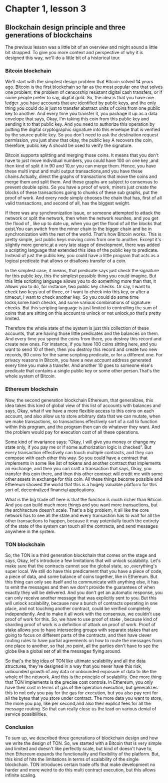 # Chapter 1, lesson 3
## Blockchain design principle and three generations of blockchains

The previous lesson was a little bit of an overview and might sound a little bit strapped. To give you more context and perspective of why it is designed this way, we'll do a little bit of a historical tour.

### Bitcoin blockchain
We'll start with the simplest design problem that Bitcoin solved 14 years ago. Bitcoin is the first blockchain so far as the most popular one that solves one problem, the problem of censorship resistant digital cash transfers, or if some people prefer to say, digital gold. So, the idea is that you have one ledger ,you have accounts that are identified by public keys, and the only thing you could do is just to transfer abstract units of coins from one public key to another.
And every time you transfer it, you package it up as a data envelope that says, Okay, I'm taking this coin from this public key and sending it to that public key. And you need to authorize this operation by putting the digital cryptographic signature into this envelope that is verified by the source public key. So you don't need to ask the destination request permission, you just show that okay, the public key A recovers the coin, therefore, public key A should be used to verify the signature.


Bitcoin supports splitting and merging those coins. It means that you don't have to just move individual numbers, you could have 100 on one key ,and then kind of split it in 90 and 10,or you can merge them. Hence, you have these multi input and multi output transactions,and you have these chains.Actually, direct the graphs of transactions that move the coins and merge them and split them. And these graphs are subject to consensus to prevent double spins. So you have a proof of work, miners just create the blocks of these transactions going to chunks of these sub graphs, put the proof of work. And every node simply chooses the chain that has, first of all valid transactions, and second of all, has the biggest weight.

If there was any synchronization issue, or someone attempted to attack the network or split the network, then when the network reunites, and you get the flood of , like up to date up, when you get the flood of all the blocks that exist.You can switch from the minor chain to the bigger chain and be in synchronization with the rest of the world. That's how Bitcoin works. This is pretty simple, just public keys moving coins from one to another. Except it's slightly more generic,at a very late stage of development, there was added a scripting language that extended this idea of the public key to predicate. Instead of just the public key, you could have a little program that acts as a logical predicate that allows or disallows transfer of a coin.

In the simplest case, it means, that predicate says just check the signature for this public key,  this the simplest possible thing you could imagine. But this little scripting language allows you to do something more than that, it allows you to do, for instance, two public key checks. Or say, I want to check two keys out of three, or I want to check into this key, or after a timeout, I want to check another key. So you could do some time locks,some hash checks, and some various combinations of signature checks. But this scripting language is just limited to controlling the sum of coins that are sitting on this account to unlock or not unlock,so that's pretty limited.

Therefore the whole state of the system is just this collection of these accounts, that are having those little predicates and the balances on them. And every time you spend the coins from there, you destroy this record and create new ones. For instance, if you have 100 coins sitting here, and you want to send 10 of them, then you destroy this record and create two new records, 90 coins for the same scripting predicate, or for a different one.
For privacy reasons in Bitcoin, you have a new account address generated every time you make a transfer. And another 10 goes to someone else's predicate that contains a single public key or some other person.That's the whole system of Bitcoin. 

### Ethereum blockchain

Now, the second generation blockchain Ethereum, that generalizes, this idea takes this kind of global view of this list of accounts with balances and says, Okay, what if we have a more flexible access to this coins on each account, and also allow us to store arbitrary data that we can mutate, when we make transactions, so transactions effectively sort of a call to function within this program, and the program then can do whatever they want. And the problem would pay for execution cost of all these operations.

 Some kind of invariance says: “Okay,  I will give you money or change my state only, if you pay me or if some authorization logic is checked”. But every transaction effectively can touch multiple contracts, and they can compose with each other this way. So you could have a contract that implements in some like list of tokens and another contract that implements an exchange, and then you can craft a transaction that says, Okay, you transfer this coin there, and then this other contract will credit me with some other assets in exchange for this coin. All these things become possible and Ethereum showed the world that this is a hugely valuable platform for this sort of, decentralized financial applications.

What is the big trade off here is that the function is much richer than Bitcoin. And you can build much more things and you want more transactions, but the architecture doesn't scale. That's a big problem, it all like the core network has to see all the state and every transaction has to wait for all the other transactions to happen, because it may potentially touch the entirety of the state of the system can touch all the contracts, and send messages anywhere in the system.


### TON blockchain

So, the TON is a third generation blockchain that comes on the stage and says, Okay, let's introduce a few limitations that will unlock scalability. Let's make sure that the contracts cannot see the global state, so ,everything's super local. We still do have this predicament that you have a piece of code, a piece of data, and some balance of coins together, like in Ethereum. But this thing can only see itself and to communicate with anything else, it has to emit the messages and then we don't provide the guarantees of when exactly they will be delivered. And you don't get an automatic response, you can only receive another message that was explicitly sent to you.
But this will unlock scalability, because now a bunch of contracts operating in one place, and not touching another contract, could be verified completely independently. And to make it all work with the consensus, we couldn't use proof of work for this. So, we have to use proof of stake , because kind of sharding proof of work is a definition of attack on proof of work. Proof of stake allows you to have intersecting groups with separate stakes that are going to focus on different parts of the contracts, and then have clever routing rules to have partial agreements on how to route the messages from one place to another, so that ,no point, all the parties don't have to see the globe like a global set of all the messages flying around.

So that's the big idea of TON like ultimate scalability and all the data structures, they're designed in a way that you never have this risk, unbounded growth of any data or unbounded exposure of data to like the whole of the network. And this is the principle of scalability. One more thing that TON implements is the precise cost controls. In Ethereum, you only have their cost in terms of gas of the operation execution, but generalizes this to not only you pay for the gas for execution, but you also pay rent for all the bytes that you store under contract. The more data you want to store, the more you pay, like per second,and also their explicit fees for all the message routing. So that can really close us the lead on various denial of service possibilities.

### Conclusion

To sum up, we described three generations of blockchain design and how we write the design of TON. So, we started with a Bitcoin that is very simple and limited and doesn't like perfectly scale, but kind of doesn't have to, then Ethereum expands the functionality and flexibility of the platform. But, this kind of hits the limitations in terms of scalability of the single blockchain. TON introduces certain trade offs that make development no harder and more weird to do this multi contract execution, but this allows infinite scaling.

